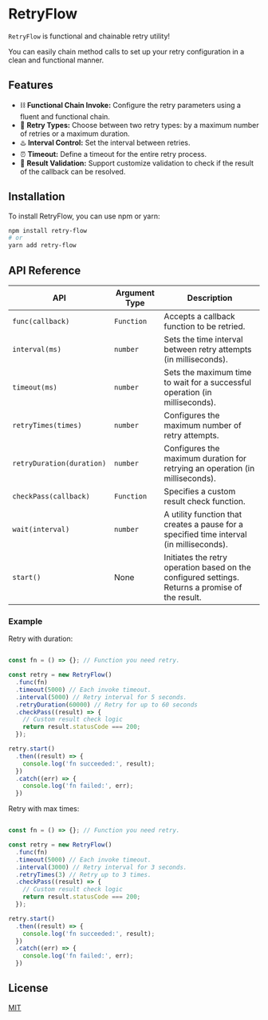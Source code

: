 # RetryFlow

`RetryFlow` is functional and chainable retry utility!

You can easily chain method calls to set up your retry configuration in a clean and functional manner.


## Features

- ⛓️ **Functional Chain Invoke:** Configure the retry parameters using a fluent and functional chain.
- 🦸 **Retry Types:** Choose between two retry types: by a maximum number of retries or a maximum duration.
- ♨️ **Interval Control:** Set the interval between retries.
- ⏰ **Timeout:** Define a timeout for the entire retry process.
- 🛂 **Result Validation:** Support customize validation to check if the result of the callback can be resolved.

## Installation

To install RetryFlow, you can use npm or yarn:

```bash
npm install retry-flow
# or
yarn add retry-flow
```

## API Reference

| API                        | Argument Type                    | Description                                                                                       |
| -------------------------- | -------------------------------- | ------------------------------------------------------------------------------------------------- |
| `func(callback)`           | `Function`                       | Accepts a callback function to be retried.                                                        |
| `interval(ms)`             | `number`                         | Sets the time interval between retry attempts (in milliseconds).                                   |
| `timeout(ms)`              | `number`                         | Sets the maximum time to wait for a successful operation (in milliseconds).                       |
| `retryTimes(times)`        | `number`                         | Configures the maximum number of retry attempts.                                                   |
| `retryDuration(duration)`   | `number`                         | Configures the maximum duration for retrying an operation (in milliseconds).                      |
| `checkPass(callback)`      | `Function`                       | Specifies a custom result check function.                                                          |
| `wait(interval)`           | `number`                         | A utility function that creates a pause for a specified time interval (in milliseconds).         |
| `start()`                  | None                             | Initiates the retry operation based on the configured settings. Returns a promise of the result.  |


### Example
Retry with duration:
```js

const fn = () => {}; // Function you need retry.

const retry = new RetryFlow()
  .func(fn)
  .timeout(5000) // Each invoke timeout.
  .interval(5000) // Retry interval for 5 seconds.
  .retryDuration(60000) // Retry for up to 60 seconds
  .checkPass((result) => {
    // Custom result check logic
    return result.statusCode === 200;
  });

retry.start()
  .then((result) => {
    console.log('fn succeeded:', result);
  })
  .catch((err) => {
    console.log('fn failed:', err);
  })

```

Retry with max times:
```js

const fn = () => {}; // Function you need retry.

const retry = new RetryFlow()
  .func(fn)
  .timeout(5000) // Each invoke timeout.
  .interval(3000) // Retry interval for 3 seconds.
  .retryTimes(3) // Retry up to 3 times.
  .checkPass((result) => {
    // Custom result check logic
    return result.statusCode === 200;
  });

retry.start()
  .then((result) => {
    console.log('fn succeeded:', result);
  })
  .catch((err) => {
    console.log('fn failed:', err);
  })

```

## License
[MIT](https://choosealicense.com/licenses/mit/)
